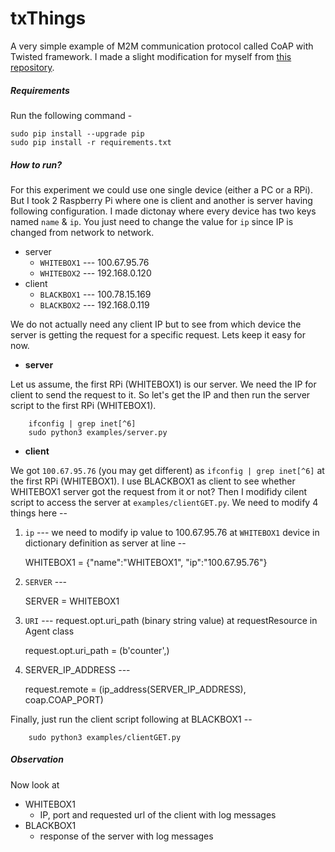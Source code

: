 txThings
========
A very simple example of M2M communication protocol called CoAP with Twisted framework. I made a slight modification for myself from [this repository](https://github.com/mwasilak/txThings).

##### Requirements
Run the following command - 

    sudo pip install --upgrade pip    
    sudo pip install -r requirements.txt

##### How to run?
For this experiment we could use one single device (either a PC or a RPi). But I took 2 Raspberry Pi where one is client and another is server having following configuration. I made dictonay
 where every device has two keys named `name` & `ip`. You just need to change the value for `ip` since IP is changed from network to network.
- server
  * `WHITEBOX1` --- 100.67.95.76
  * `WHITEBOX2` --- 192.168.0.120
- client
  * `BLACKBOX1` --- 100.78.15.169
  * `BLACKBOX2` --- 192.168.0.119

We do not actually need any client IP but to see from which device the server is getting the request for a specific request. Lets keep it easy for now. 

- **server**

Let us assume, the first RPi (WHITEBOX1) is our server. We need the IP for client to send the request to it. So let's get the IP and then run the server script to the first RPi (WHITEBOX1).

        ifconfig | grep inet[^6]
        sudo python3 examples/server.py

- **client**

We got `100.67.95.76` (you may get different) as `ifconfig | grep inet[^6]` at the first RPi (WHITEBOX1). I use BLACKBOX1 as client to see whether WHITEBOX1 server got the request from it or
 not? Then I modifidy cilent script to access the server at `examples/clientGET.py`. We need to modify 4 things here -- 

  1. `ip` --- we need to modify ip value to 100.67.95.76 at `WHITEBOX1` device in dictionary definition as server at line -- 

        WHITEBOX1 = {"name":"WHITEBOX1", "ip":"100.67.95.76"}

  2. `SERVER` --- 

        SERVER = WHITEBOX1

  3. `URI` --- request.opt.uri_path (binary string value) at requestResource in Agent class

        request.opt.uri_path = (b'counter',)
  
  4. SERVER_IP_ADDRESS --- 

        request.remote = (ip_address(SERVER_IP_ADDRESS), coap.COAP_PORT)

Finally, just run the client script following at BLACKBOX1 --
 
        sudo python3 examples/clientGET.py

##### Observation
Now look at 
- WHITEBOX1 
  * IP, port and requested url of the client with log messages
- BLACKBOX1 
  * response of the server with log messages